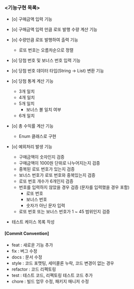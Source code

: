 ### <기능구현 목록>
- [o] 구매금액 입력 기능 

- [o] 구매금액 입력 만큼 로또 발행 수량 계산 기능

- [o] 수량만큼 로또 발행하여 출력 기능 
  - 로또 번호는 오름차순으로 정렬
- [o] 당첨 번호 및 보너스 번호 입력 기능

- [o] 당첨 번호 데이터 타입(String -> List<Integer>) 변환 기능

- [o] 당첨 통계 계산 기능
  - 3개 일치 
  - 4개 일치
  - 5개 일치
    - 보너스 볼 일치 여부 
  - 6개 일치

- [o] 총 수익률 계산 기능
  - Enum 클래스로 구현
- [o] 예외처리 발생 기능
  - 구매금액이 숫자인지 검증
  - 구매금액이 1000원 단위로 나누어지는지 검증
  - 중복된 로또 번호가 있는지 검증
  - 보너스 번호가 로또 번호와 중복있는지 검증
  - 로또 번호 개수가 6개인지 검증
  - 번호를 입력하지 않았을 경우 검증 (문자를 입력했을 경우 포함)
    - 로또 번호
    - 보너스 번호
    - 숫자가 아닌 문자 입력
  - 로또 번호 또는 보너스 번호가 1 ~ 45 범위인지 검증

- 테스트 케이스 목록 작성

#### [Commit Convention]
- feat : 새로운 기능 추가
- fix : 버그 수정
- docs : 문서 수정
- style : 코드 포맷팅, 세미콜론 누락, 코드 변경이 없는 경우
- refactor : 코드 리펙토링
- test : 테스트 코드, 리펙토링 테스트 코드 추가
- chore : 빌드 업무 수정, 패키지 매니저 수정